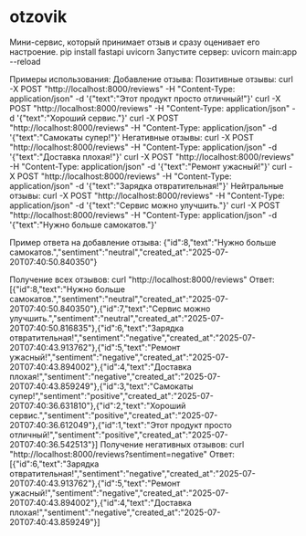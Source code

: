 # otzovik
Мини-сервис, который принимает отзыв и сразу оценивает его настроение.
pip install fastapi uvicorn
Запустите сервер:
uvicorn main:app --reload

Примеры использования:
Добавление отзыва:
Позитивные отзывы:
curl -X POST "http://localhost:8000/reviews" -H "Content-Type: application/json" -d '{"text":"Этот продукт просто отличный!"}'
curl -X POST "http://localhost:8000/reviews" -H "Content-Type: application/json" -d '{"text":"Хороший сервис."}'
curl -X POST "http://localhost:8000/reviews" -H "Content-Type: application/json" -d '{"text":"Самокаты супер!"}'
Негативные отзывы:
curl -X POST "http://localhost:8000/reviews" -H "Content-Type: application/json" -d '{"text":"Доставка плохая!"}'
curl -X POST "http://localhost:8000/reviews" -H "Content-Type: application/json" -d '{"text":"Ремонт ужасный!"}'
curl -X POST "http://localhost:8000/reviews" -H "Content-Type: application/json" -d '{"text":"Зарядка отвратительная!"}'
Нейтральные отзывы:
curl -X POST "http://localhost:8000/reviews" -H "Content-Type: application/json" -d '{"text":"Сервис можно улучшить."}'
curl -X POST "http://localhost:8000/reviews" -H "Content-Type: application/json" -d '{"text":"Нужно больше самокатов."}'

Пример ответа на добавление отзыва:
{"id":8,"text":"Нужно больше самокатов.","sentiment":"neutral","created_at":"2025-07-20T07:40:50.840350"}

Получение всех отзывов:
curl "http://localhost:8000/reviews"
Ответ:
[{"id":8,"text":"Нужно больше самокатов.","sentiment":"neutral","created_at":"2025-07-20T07:40:50.840350"},{"id":7,"text":"Сервис можно улучшить.","sentiment":"neutral","created_at":"2025-07-20T07:40:50.816835"},{"id":6,"text":"Зарядка отвратительная!","sentiment":"negative","created_at":"2025-07-20T07:40:43.913762"},{"id":5,"text":"Ремонт ужасный!","sentiment":"negative","created_at":"2025-07-20T07:40:43.894002"},{"id":4,"text":"Доставка плохая!","sentiment":"negative","created_at":"2025-07-20T07:40:43.859249"},{"id":3,"text":"Самокаты супер!","sentiment":"positive","created_at":"2025-07-20T07:40:36.631810"},{"id":2,"text":"Хороший сервис.","sentiment":"positive","created_at":"2025-07-20T07:40:36.612049"},{"id":1,"text":"Этот продукт просто отличный!","sentiment":"positive","created_at":"2025-07-20T07:40:36.542513"}]
Получение негативных отзывов:
curl "http://localhost:8000/reviews?sentiment=negative"
Ответ:
[{"id":6,"text":"Зарядка отвратительная!","sentiment":"negative","created_at":"2025-07-20T07:40:43.913762"},{"id":5,"text":"Ремонт ужасный!","sentiment":"negative","created_at":"2025-07-20T07:40:43.894002"},{"id":4,"text":"Доставка плохая!","sentiment":"negative","created_at":"2025-07-20T07:40:43.859249"}]
